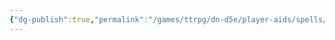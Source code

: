 ```yaml
---
{"dg-publish":true,"permalink":"/games/ttrpg/dn-d5e/player-aids/spells/level-1/initiative/","tags":["TTRPG/DND/5e","Spell"],"noteIcon":""}
---
```


